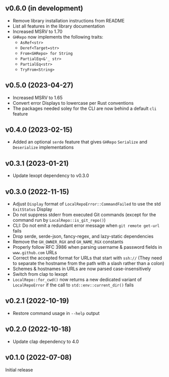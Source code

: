 v0.6.0 (in development)
-----------------------
- Remove library installation instructions from README
- List all features in the library documentation
- Increased MSRV to 1.70
- `GHRepo` now implements the following traits:
    - `AsRef<str>`
    - `Deref<Target=str>`
    - `From<GHRepo> for String`
    - `PartialEq<&'_ str>`
    - `PartialEq<str>`
    - `TryFrom<String>`

v0.5.0 (2023-04-27)
-------------------
- Increased MSRV to 1.65
- Convert error Displays to lowercase per Rust conventions
- The packages needed soley for the CLI are now behind a default `cli` feature

v0.4.0 (2023-02-15)
-------------------
- Added an optional `serde` feature that gives `GHRepo` `Serialize` and
  `Deserialize` implementations

v0.3.1 (2023-01-21)
-------------------
- Update lexopt dependency to v0.3.0

v0.3.0 (2022-11-15)
-------------------
- Adjust `Display` format of `LocalRepoError::CommandFailed` to use the std
  `ExitStatus` Display
- Do not suppress stderr from executed Git commands (except for the command run
  by `LocalRepo::is_git_repo()`)
- CLI: Do not emit a redundant error message when `git remote get-url` fails
- Drop serde, serde-json, fancy-regex, and lazy-static dependencies
- Remove the `GH_OWNER_RGX` and `GH_NAME_RGX` constants
- Properly follow RFC 3986 when parsing username & password fields in
  `www.github.com` URLs
- Correct the accepted format for URLs that start with `ssh://` (They need to
  separate the hostname from the path with a slash rather than a colon)
- Schemes & hostnames in URLs are now parsed case-insensitively
- Switch from clap to lexopt
- `LocalRepo::for_cwd()` now returns a new dedicated variant of
  `LocalRepoError` if the call to `std::env::current_dir()` fails

v0.2.1 (2022-10-19)
-------------------
- Restore command usage in `--help` output

v0.2.0 (2022-10-18)
-------------------
- Update clap dependency to 4.0

v0.1.0 (2022-07-08)
-------------------
Initial release
